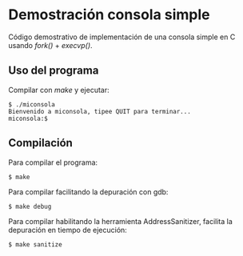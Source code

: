 # Demostración consola simple
Código demostrativo de implementación de una consola simple en C usando *fork()* + *execvp()*.

## Uso del programa
Compilar con *make* y ejecutar:
```
$ ./miconsola
Bienvenido a miconsola, tipee QUIT para terminar...
miconsola:$ 
```

## Compilación
Para compilar el programa:
```
$ make
```
Para compilar facilitando la depuración con gdb:
```
$ make debug
```
Para compilar habilitando la herramienta AddressSanitizer, facilita la depuración en tiempo de ejecución:
```
$ make sanitize
```
